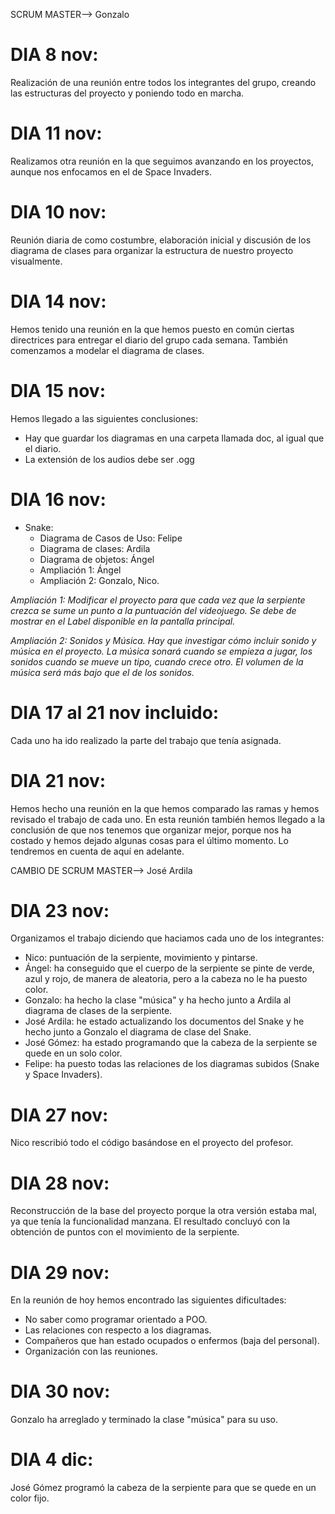 SCRUM MASTER--> Gonzalo

# DIA 8 nov:
Realización de una reunión entre todos los integrantes del grupo, creando las estructuras del proyecto y poniendo todo en marcha.

# DIA 11 nov:
Realizamos otra reunión en la que seguimos avanzando en los proyectos, aunque nos enfocamos en el de Space Invaders.

# DIA 10 nov:
Reunión diaria de como costumbre, elaboración inicial y discusión de los diagrama de clases para organizar la estructura de nuestro proyecto visualmente.

# DIA 14 nov:
Hemos tenido una reunión en la que hemos puesto en común ciertas directrices para entregar el diario del grupo cada semana. También comenzamos a modelar el diagrama de clases.

# DIA 15 nov:
Hemos llegado a las siguientes conclusiones:
- Hay que guardar los diagramas en una carpeta llamada doc, al igual que el diario.
- La extensión de los audios debe ser .ogg


# DIA 16 nov:

+ Snake:
  + Diagrama de Casos de Uso: Felipe
  + Diagrama de clases: Ardila
  + Diagrama de objetos: Ángel 
  + Ampliación 1: Ángel
  + Ampliación 2: Gonzalo, Nico.

_Ampliación 1: Modificar el proyecto para que cada vez que la serpiente crezca se sume un punto a la puntuación del videojuego. Se debe de mostrar en el Label disponible en la pantalla principal._

_Ampliación 2: Sonidos y Música. Hay que investigar cómo incluir sonido y música en el proyecto. La música sonará cuando se empieza a jugar, los sonidos cuando se mueve un tipo, cuando crece otro. El volumen de la música será más bajo que el de los sonidos._


# DIA 17 al 21 nov incluido:
Cada uno ha ido realizado la parte del trabajo que tenía asignada.

# DIA 21 nov:
Hemos hecho una reunión en la que hemos comparado las ramas y hemos revisado el trabajo de cada uno.
En esta reunión también hemos llegado a la conclusión de que nos tenemos que organizar mejor, porque nos ha costado y hemos dejado algunas cosas para el último momento. Lo tendremos en cuenta de aquí en adelante.

CAMBIO DE SCRUM MASTER--> José Ardila

# DIA 23 nov:
Organizamos el trabajo diciendo que haciamos cada uno de los integrantes:

- Nico: puntuación de la serpiente, movimiento y pintarse.
- Ángel: ha conseguido que el cuerpo de la serpiente se pinte de verde, azul y rojo, de manera de aleatoria, pero a la cabeza no le ha puesto color.
- Gonzalo: ha hecho la clase "música" y ha hecho junto a Ardila al diagrama de clases de la serpiente.
- José Ardila: he estado actualizando los documentos del Snake y he hecho junto a Gonzalo el diagrama de clase del Snake.
- José Gómez: ha estado programando que la cabeza de la serpiente se quede en un solo color.
- Felipe: ha puesto todas las relaciones de los diagramas subidos (Snake y Space Invaders).

# DIA 27 nov:
Nico rescribió todo el código basándose en el proyecto del profesor.

# DIA 28 nov:
Reconstrucción de la base del proyecto porque la otra versión estaba mal, ya que tenía la funcionalidad manzana. El resultado concluyó con la obtención de puntos con el movimiento de la serpiente.

# DIA 29 nov:
En la reunión de hoy hemos encontrado las siguientes dificultades:
- No saber como programar orientado a POO.
- Las relaciones con respecto a los diagramas.
- Compañeros que han estado ocupados o enfermos (baja del personal).
- Organización con las reuniones.

# DIA 30 nov:
Gonzalo ha arreglado y terminado la clase "música" para su uso.

# DIA 4 dic:
José Gómez programó la cabeza de la serpiente para que se quede en un color fijo.
